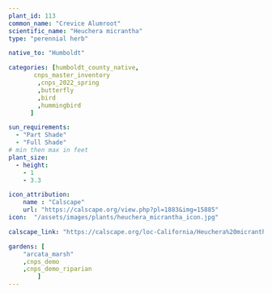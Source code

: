 ```yaml
---
plant_id: 113
common_name: "Crevice Alumroot"
scientific_name: "Heuchera micrantha"
type: "perennial herb"

native_to: "Humboldt"

categories: [humboldt_county_native,
       cnps_master_inventory
        ,cnps_2022_spring
        ,butterfly
        ,bird
        ,hummingbird
      ]

sun_requirements:
  - "Part Shade"
  - "Full Shade"
# min then max in feet
plant_size:
  - height: 
    - 1
    - 3.3

icon_attribution: 
    name : "Calscape"
    url: "https://calscape.org/view.php?pl=1883&img=15885" 
icon:  "/assets/images/plants/heuchera_micrantha_icon.jpg"

calscape_link: "https://calscape.org/loc-California/Heuchera%20micrantha(%20)"

gardens: [ 
    "arcata_marsh"
    ,cnps_demo
    ,cnps_demo_riparian
        ]
---
```




